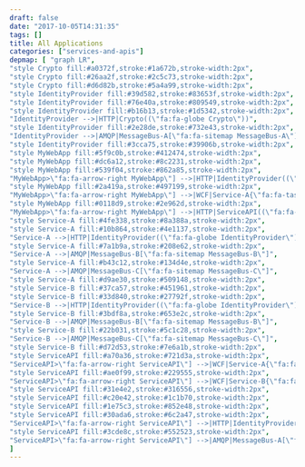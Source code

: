 ```yaml
---
draft: false
date: "2017-10-05T14:31:35"
tags: []
title: All Applications
categories: ["services-and-apis"]
depmap: [ "graph LR",
"style Crypto fill:#a0372f,stroke:#1a672b,stroke-width:2px",
"style Crypto fill:#26aa2f,stroke:#2c5c73,stroke-width:2px",
"style Crypto fill:#d6d82b,stroke:#5a4a99,stroke-width:2px",
"style IdentityProvider fill:#39d582,stroke:#83653f,stroke-width:2px",
"style IdentityProvider fill:#76e40a,stroke:#809549,stroke-width:2px",
"style IdentityProvider fill:#b16b13,stroke:#1d5342,stroke-width:2px",
"IdentityProvider -->|HTTP|Crypto((\"fa:fa-globe Crypto\"))",
"style IdentityProvider fill:#2e28de,stroke:#732e43,stroke-width:2px",
"IdentityProvider -->|AMQP|MessageBus-A[\"fa:fa-sitemap MessageBus-A\"]",
"style IdentityProvider fill:#3cca75,stroke:#39906b,stroke-width:2px",
"style MyWebApp fill:#5f9c0b,stroke:#412474,stroke-width:2px",
"style MyWebApp fill:#dc6a12,stroke:#8c2231,stroke-width:2px",
"style MyWebApp fill:#539f04,stroke:#862a85,stroke-width:2px",
"MyWebApp>\"fa:fa-arrow-right MyWebApp\"] -->|HTTP|IdentityProvider((\"fa:fa-globe IdentityProvider\"))",
"style MyWebApp fill:#2a419a,stroke:#497199,stroke-width:2px",
"MyWebApp>\"fa:fa-arrow-right MyWebApp\"] -->|WCF|Service-A{\"fa:fa-tasks Service-A\"}",
"style MyWebApp fill:#0118d9,stroke:#2e962d,stroke-width:2px",
"MyWebApp>\"fa:fa-arrow-right MyWebApp\"] -->|HTTP|ServiceAPI((\"fa:fa-globe ServiceAPI\"))",
"style Service-A fill:#4fe338,stroke:#8a388a,stroke-width:2px",
"style Service-A fill:#10b864,stroke:#4e1137,stroke-width:2px",
"Service-A -->|HTTP|IdentityProvider((\"fa:fa-globe IdentityProvider\"))",
"style Service-A fill:#7a1b9a,stroke:#208e62,stroke-width:2px",
"Service-A -->|AMQP|MessageBus-B[\"fa:fa-sitemap MessageBus-B\"]",
"style Service-A fill:#b43c12,stroke:#134d4e,stroke-width:2px",
"Service-A -->|AMQP|MessageBus-C[\"fa:fa-sitemap MessageBus-C\"]",
"style Service-A fill:#d9ae30,stroke:#509148,stroke-width:2px",
"style Service-B fill:#37ca57,stroke:#451961,stroke-width:2px",
"style Service-B fill:#33d840,stroke:#27792f,stroke-width:2px",
"Service-B -->|HTTP|IdentityProvider((\"fa:fa-globe IdentityProvider\"))",
"style Service-B fill:#3bdf8a,stroke:#653e2c,stroke-width:2px",
"Service-B -->|AMQP|MessageBus-B[\"fa:fa-sitemap MessageBus-B\"]",
"style Service-B fill:#22b031,stroke:#5c1c28,stroke-width:2px",
"Service-B -->|AMQP|MessageBus-C[\"fa:fa-sitemap MessageBus-C\"]",
"style Service-B fill:#d72d53,stroke:#7e6a1b,stroke-width:2px",
"style ServiceAPI fill:#a70a36,stroke:#721d3a,stroke-width:2px",
"ServiceAPI>\"fa:fa-arrow-right ServiceAPI\"] -->|WCF|Service-A{\"fa:fa-tasks Service-A\"}",
"style ServiceAPI fill:#ae0f99,stroke:#229555,stroke-width:2px",
"ServiceAPI>\"fa:fa-arrow-right ServiceAPI\"] -->|WCF|Service-B{\"fa:fa-tasks Service-B\"}",
"style ServiceAPI fill:#31e4e2,stroke:#316556,stroke-width:2px",
"style ServiceAPI fill:#c20e42,stroke:#1c1b70,stroke-width:2px",
"style ServiceAPI fill:#1e75c3,stroke:#852e48,stroke-width:2px",
"style ServiceAPI fill:#30ada6,stroke:#6c2a47,stroke-width:2px",
"ServiceAPI>\"fa:fa-arrow-right ServiceAPI\"] -->|HTTP|IdentityProvider((\"fa:fa-globe IdentityProvider\"))",
"style ServiceAPI fill:#3cde8c,stroke:#552523,stroke-width:2px",
"ServiceAPI>\"fa:fa-arrow-right ServiceAPI\"] -->|AMQP|MessageBus-A[\"fa:fa-sitemap MessageBus-A\"]",
]
---
```

			